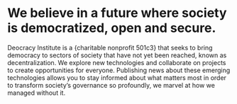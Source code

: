 # We believe in a future where society is democratized, open and secure.

Deocracy Institute is a {charitable nonprofit 501c3} that seeks to bring democracy to sectors of society that have not yet been reached, known as decentralization. We explore new technologies and collaborate on projects to create opportunities for everyone. Publishing news about these emerging technologies allows you to stay informed about what matters most in order to transform society’s governance so profoundly, we marvel at how we managed without it.

